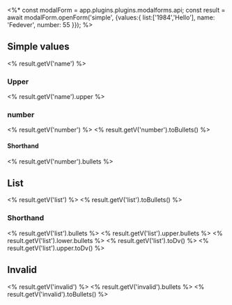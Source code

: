 <%* 
const modalForm = app.plugins.plugins.modalforms.api;
const result = await modalForm.openForm('simple', {values:{
	list:['1984','Hello'],
	name: 'Fedever',
	number: 55
	}});
%>

## Simple values
<% result.getV('name') %>
### Upper
<% result.getV('name').upper %>
### number
<% result.getV('number') %>
<% result.getV('number').toBullets() %>
#### Shorthand
<% result.getV('number').bullets %>
## List
<% result.getV('list') %>
<% result.getV('list').toBullets() %>
### Shorthand
<% result.getV('list').bullets %>
<% result.getV('list').upper.bullets %>
<% result.getV('list').lower.bullets %>
<% result.getV('list').toDv() %>
<% result.getV('list').upper.toDv() %>
## Invalid
<% result.getV('invalid') %>
<% result.getV('invalid').bullets %>
<% result.getV('invalid').toBullets() %>
